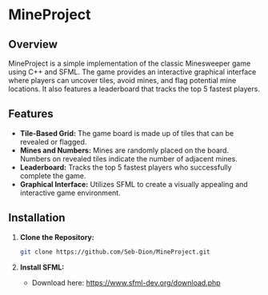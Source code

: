 # MineProject

## Overview

MineProject is a simple implementation of the classic Minesweeper game using C++ and SFML. The game provides an interactive graphical interface where players can uncover tiles, avoid mines, and flag potential mine locations. It also features a leaderboard that tracks the top 5 fastest players.

## Features

- **Tile-Based Grid:** The game board is made up of tiles that can be revealed or flagged.
- **Mines and Numbers:** Mines are randomly placed on the board. Numbers on revealed tiles indicate the number of adjacent mines.
- **Leaderboard:** Tracks the top 5 fastest players who successfully complete the game.
- **Graphical Interface:** Utilizes SFML to create a visually appealing and interactive game environment.

## Installation

1. **Clone the Repository:**

   ```bash
   git clone https://github.com/Seb-Dion/MineProject.git

2. **Install SFML:**
   - Download here: https://www.sfml-dev.org/download.php
